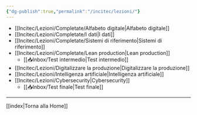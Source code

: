 ```yaml
---
{"dg-publish":true,"permalink":"/incitec/lezioni/"}
---
```



- [[Incitec/Lezioni/Completate/Alfabeto digitale\|Alfabeto digitale]]
- [[Incitec/Lezioni/Completate/I dati\|I dati]]
- [[Incitec/Lezioni/Completate/Sistemi di riferimento\|Sistemi di riferimento]] 
- [[Incitec/Lezioni/Completate/Lean production\|Lean production]]
	- [[📥Inbox/Test intermedio\|Test intermedio]]
- [[Incitec/Lezioni/Digitalizzare la produzione\|Digitalizzare la produzione]]
- [[Incitec/Lezioni/Intelligenza artificiale\|Intelligenza artificiale]]
- [[Incitec/Lezioni/Cybersecurity\|Cybersecurity]]
   - [[📥Inbox/Test finale\|Test finale]]

---

[[index\|Torna alla Home]]
